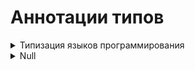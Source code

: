 # Аннотации типов


<details>
  <summary>Типизация языков программирования</summary>  
  
#
Типизация языков программирования ‌—‌ ‌это‌ ‌то,‌ ‌как‌ ‌различные‌ ‌языки‌ ‌распознают‌ ‌типы‌ ‌переменных.  

‌Языки‌ ‌программирования‌ ‌бывают‌:

<details>
  <summary>1) Нетипизированными‌ ‌(Бестиповыми)</summary>
`[Бестиповые языки программирования]` — это те, в которых отсутствует система типов данных. В таких языках переменные не имеют явных типов, и операции над данными выполняются без учета типов.  

`Преимущества:`

   - Позволяет писать на предельно низком уровне, причем компилятор (интерпретатор) не будет мешать какими-либо проверками типов; вы вольны производить любые операции над любыми видами данных
   - Получаемый код обычно более эффективен
   - Прозрачность инструкций, то есть при знании языка обычно нет сомнений, что из себя представляет тот или иной код

`Недостатки:`  

   - Сложность: могут возникнуть неудобства с представлением таких типов как списки, строки и т.д.
   - Отсутствие проверок: любые бессмысленные действия, например вычитание ссылки на список из строки будут считаться совершенно нормальными, что чревато трудноуловимыми ошибками
   - Низкий уровень абстракции: работа с любым сложным типом данных ничем не отличается от работы с числами, что конечно будет создавать много трудностей


Нетипизированные языки: Assembler, Forth, Brainfuck

#

</details>
<details>
  <summary>2) Типизированными‌</summary>

`[Типизированные языки программирования]` — это языки, в которых каждая переменная и выражение имеют определённый тип, который может быть проверен в процессе компиляции или исполнения программы.  

   - Типы определяют, какие операции могут быть выполнены с данными и как они могут взаимодействовать.

#

Типизированные языки разделяются еще на несколько категорий:  

<details>
  <summary>Статическая и динамическая типизация</summary>

`[Статическая типизация]` — это механизм в языках программирования, при котором типы переменных и выражений определяются на этапе компиляции, то есть до выполнения программы. В статически типизированных языках явно указываются типы данных. Когда тип переменной определён, его уже нельзя изменить на другой тип. 

Примеры статически типизированных языков: C, C++, Java, Haskell.

`Преимущества статической типизации:` 

   - Проверки типов происходят только один раз — на этапе компиляции
   - Скорость выполнения
   - Ускорение разработки при поддержке IDE (отсеивание вариантов, заведомо не подходящих по типу)

Пример языков статической типизации: C, Java, C#, Kotlin, Scala, GO

#

`[Динамическая типизация]` — это механизм в языках программирования, при котором типы переменных определяются во время выполнения программы. В таких языках переменная может принимать значения различных типов в разные моменты времени, и типы данных могут изменяться динамически в ходе выполнения программы.  

Примеры динамически типизированных языков: Python, JavaScript, Ruby.  

`Преимущества динамической типизации:`

   - Простота создания универсальных коллекций
   - Удобство описания обобщенных алгоритмов (например сортировка списка, которая будет работать не только со списком целых чисел, но и со списком вещественных и даже списком строк)
   - Легкость в освоении — языки с динамической типизацией обычно очень хороши для того, чтобы начать программировать

Пример языков динамической типизации: Python, JavaScript, Ruby, Julia

#

</details>
<details>
  <summary>Сильная (строгая) и слабая (нестрогая) типизация</summary>

`[Слабая (нестрогая) типизация]` — это типизация, при которой язык программирования позволяет автоматическое преобразование типов (или приведение типов) между различными типами данных. Это означает, что операции между различными типами данных могут выполняться автоматически, даже если эти типы обычно не совместимы.

Пример на JS:  

```
5‌‌ ‌‌+‌‌ ‌‌'6'‌;‌ ‌‌            //‌ ‌'56'‌ ‌
4‌‌ ‌‌*‌‌ ‌‌'3'‌;‌ ‌‌            //‌ ‌12‌ ‌
2‌‌ ‌‌+‌‌ ‌‌true‌;‌‌            //‌ ‌3‌ ‌
false‌‌ ‌-‌ ‌‌4‌;‌‌           //‌ ‌-4‌
```

`Преимущества слабой типизации:`  

1. Простота написания кода: Меньше необходимости в явных преобразованиях типов, что может упростить код.
2. Гибкость: Позволяет писать более гибкий код, который может работать с разными типами данных без дополнительных усилий.
3. Удобство использования смешанных выражений
4. Абстрагирование от типизации и сосредоточение на задаче
5. Краткость записи

`Недостатки слабой типизации:`  

1. Неожиданные ошибки: Автоматические преобразования типов могут привести к труднодиагностируемым ошибкам.
2. Трудности отладки: Ошибки, связанные с типами данных, могут проявляться только во время выполнения программы, что затрудняет их выявление и исправление.

Примеры языков слабой типизации: C, JavaScript, Visual Basic, PHP

#

`[Сильная (или строгая) типизация`] — это типизация, при которой язык программирования строго соблюдает правила работы с типами данных и не выполняет неявных преобразований между различными типами. Это означает, что любые операции над переменными различных типов требуют явного преобразования типов, и попытка выполнить операцию с несовместимыми типами вызовет ошибку.

Пример на Python: 

```
x = 10       # x — целое число
y = "5"      # y — строка

z = x + int(y)  # явное преобразование строки в целое число
```

`Преимущества сильной типизации:`  

1. Явность и предсказуемость: Код более предсказуемый и очевидный, так как все преобразования типов должны быть явными.
2. Повышенная безопасность: Снижается вероятность ошибок, связанных с неожиданными преобразованиями типов.
3. Лучший контроль над типами данных: Разработчики имеют полный контроль над типами данных, что упрощает отладку и поддержку кода.
4. Надежность: мы получаем ошибки компиляции, взамен неправильного поведения.
5. Скорость: вместо скрытых преобразований, которые могут быть довольно затратными, с сильной типизацией необходимо писать их явно, что заставляет программиста как минимум знать, что этот участок кода может быть медленным.
6. Понимание работы программы: вместо неявного приведения типов, программист пишет все сам.
7. Определенность: когда мы пишем преобразования вручную, мы точно знаем, что мы преобразуем и во что.

`Недостатки сильной типизации:`  

1. Более многословный код: Необходимость явного преобразования типов может делать код более многословным.
2. Дополнительные проверки типов: Разработчики должны быть более внимательны к типам данных, что может увеличить время разработки.  

Примеры языков сильной типизации: Java, Python, Haskell, Lisp


#

</details>
<details>
  <summary>Явная и неявная типизация</summary>

`[Явная типизация]` - означает, что тип каждой переменной указывается явно при её объявлении.  

Например:

```
# Явная типизация в C++
int x = 5;
```

`Преимущества явной типизации:`  

- Наличие у каждой функции сигнатуры (например int add(int, int)) позволяет без проблем определить, что функция делает
- Программист сразу записывает, какого типа значения могут храниться в конкретной переменной, что снимает необходимость запоминать это

Пример языков с явной типизацией: C++, D, C#, Java

#

`[Неявная типизация]` - характеризует языки, в которых тип переменной определяется автоматически на основе значения, которое ей присваивается.  

Например:

```
# Неявная типизация в Python
x = 5
```

`Преимущества неявной типизации:`  

- Сокращение записи: запись `def add(x, y)` короче, чем `int add( int x, int y)`
- Устойчивость к изменениям: если в функции временная переменная была того же типа, что и входной аргумент, то при изменении типа входного аргумента не нужно будет изменять тип временной переменной

Пример языков с явной типизацией: Python, PHP, Lua, JavaScript


#

</details>
<details>
  <summary>Примеры типизации конкретных языков</summary>

`[Python]` - это язык с динамической, строгой и неявной типизацией.  
`[JavaScript]` - это язык с динамической, нестрогой и неявной типизацией.  
`[PHP]` - это язык с динамической, нестрогой и неявной типизацией.  
`[Java]` - это язык со статической, строгой и явной типизацией.  
`[C]` - это язык со статической, строгой и явной типизацией.  
`[C++]` - это язык со статической, строгой и явной типизацией.  
`[C# ]` - это язык со статической, строгой и явной типизацией.  
`[GO]` - это язык со статической, строгой и явной типизацией.  
`[Ruby]` - это язык с динамической, строгой и неявной типизацией.  
`[Haskel]` - это язык со статической, строгой и явной типизацией.  

#

</details>


#

</details>

#

</details>



























<details>
  <summary>Null</summary>



#

</details>












